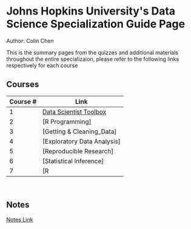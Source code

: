 # Johns Hopkins University's Data Science Specialization Guide Page

Author: Colin Chen </br>

This is the summary pages from the quizzes and additional materials throughout the entire specializaion, please refer to the following links respectively for each course </br>

## Courses
Course # | Link 
--- | --- 
1 | [Data Scientist Toolbox](https://github.com/hsc251/RLearn/blob/master/JHU_DataScience/01_Data_Scientist_Toolbox/JHU01_guideline.md)
2 | [R Programming]
3 | [Getting & Cleaning_Data]
4 | [Exploratory Data Analysis]
5 | [Reproducible Research]
6 | [Statistical Inference]
7 | [R
</br>

## Notes
[Notes Link](https://github.com/hsc251/RLearn/blob/master/01_Data_Scientist_Toolbox/notes.md)
